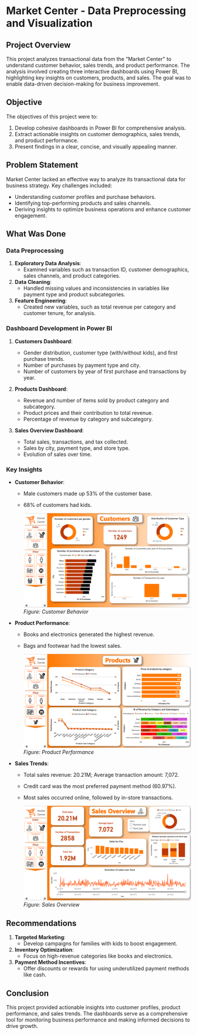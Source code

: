 # Market Center - Data Preprocessing and Visualization

## Project Overview
This project analyzes transactional data from the "Market Center" to understand customer behavior, sales trends, and product performance. The analysis involved creating three interactive dashboards using Power BI, highlighting key insights on customers, products, and sales. The goal was to enable data-driven decision-making for business improvement.

## Objective
The objectives of this project were to:
1. Develop cohesive dashboards in Power BI for comprehensive analysis.
2. Extract actionable insights on customer demographics, sales trends, and product performance.
3. Present findings in a clear, concise, and visually appealing manner.

## Problem Statement
Market Center lacked an effective way to analyze its transactional data for business strategy. Key challenges included:
- Understanding customer profiles and purchase behaviors.
- Identifying top-performing products and sales channels.
- Deriving insights to optimize business operations and enhance customer engagement.

## What Was Done
### Data Preprocessing
1. **Exploratory Data Analysis**:
   - Examined variables such as transaction ID, customer demographics, sales channels, and product categories.
2. **Data Cleaning**:
   - Handled missing values and inconsistencies in variables like payment type and product subcategories.
3. **Feature Engineering**:
   - Created new variables, such as total revenue per category and customer tenure, for analysis.

### Dashboard Development in Power BI
1. **Customers Dashboard**:
   - Gender distribution, customer type (with/without kids), and first purchase trends.
   - Number of purchases by payment type and city.
   - Number of customers by year of first purchase and transactions by year.

2. **Products Dashboard**:
   - Revenue and number of items sold by product category and subcategory.
   - Product prices and their contribution to total revenue.
   - Percentage of revenue by category and subcategory.

3. **Sales Overview Dashboard**:
   - Total sales, transactions, and tax collected.
   - Sales by city, payment type, and store type.
   - Evolution of sales over time.

### Key Insights
- **Customer Behavior**:
  - Male customers made up 53% of the customer base.
  - 68% of customers had kids.

    ![Customer](Customers.png)  
    *Figure: Customer Behavior*

- **Product Performance**:
  - Books and electronics generated the highest revenue.
  - Bags and footwear had the lowest sales.

    ![Products](Products.png)  
    *Figure: Product Performance*

- **Sales Trends**:
  - Total sales revenue: 20.21M; Average transaction amount: 7,072.
  - Credit card was the most preferred payment method (60.97%).
  - Most sales occurred online, followed by in-store transactions.

    ![Sales Overview](Sales_overview.png)  
    *Figure: Sales Overview*

## Recommendations
1. **Targeted Marketing**:
   - Develop campaigns for families with kids to boost engagement.
2. **Inventory Optimization**:
   - Focus on high-revenue categories like books and electronics.
3. **Payment Method Incentives**:
   - Offer discounts or rewards for using underutilized payment methods like cash.

## Conclusion
This project provided actionable insights into customer profiles, product performance, and sales trends. The dashboards serve as a comprehensive tool for monitoring business performance and making informed decisions to drive growth.
